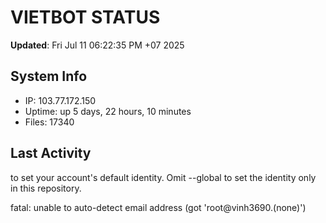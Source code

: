 # VIETBOT STATUS
**Updated**: Fri Jul 11 06:22:35 PM +07 2025

## System Info
- IP: 103.77.172.150
- Uptime: up 5 days, 22 hours, 10 minutes
- Files: 17340

## Last Activity

to set your account's default identity.
Omit --global to set the identity only in this repository.

fatal: unable to auto-detect email address (got 'root@vinh3690.(none)')
